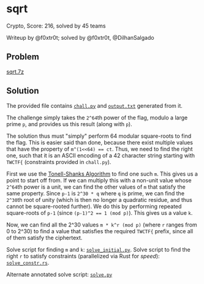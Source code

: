 # sqrt

Crypto, Score: 216, solved by 45 teams

Writeup by @f0xtr0t; solved by @f0xtr0t, @DilhanSalgado

## Problem

[sqrt.7z](./sqrt-20758716979865e7d93c1617585d9f1fb7fc0284ae16044d967462edc6366eb7.7z)

## Solution

The provided file contains [`chall.py`](./chall.py) and
[`output.txt`](./output.txt) generated from it.

The challenge simply takes the `2^64`th power of the flag, modulo a
large prime `p`, and provides us this result (along with `p`).

The solution thus must "simply" perform 64 modular square-roots to
find the flag. This is easier said than done, because there exist
multiple values that have the property of `m^(1<<64) == ct`. Thus, we
need to find the right one, such that it is an ASCII encoding of a 42
character string starting with `TWCTF{` (constraints provided in
`chall.py`).

First we use the [Tonell-Shanks
Algorithm](https://en.wikipedia.org/wiki/Tonelli%E2%80%93Shanks_algorithm)
to find one such `m`. This gives us a point to start off from. If we
can multiply this with a non-unit value whose `2^64`th power is a
unit, we can find the other values of `m` that satisfy the same
property. Since `p-1` is `2^30 * q` where `q` is prime, we can find
the `2^30`th root of unity (which is then no longer a quadratic
residue, and thus cannot be square-rooted further). We do this by
performing repeated square-roots of `p-1` (since `(p-1)^2 == 1 (mod
p)`). This gives us a value `k`.

Now, we can find all the 2^30 values `m * k^r (mod p)` (where `r`
ranges from 0 to 2^30) to find a value that satisfies the required
`TWCTF{` prefix, since all of them satisfy the ciphertext.

Solve script for finding `m` and `k`:
[`solve_initial.py`](./solve_initial.py). Solve script to find the
right `r` to satisfy constraints (parallelized via Rust for _speed_):
[`solve_constr.rs`](./solve_constr.rs).

Alternate annotated solve script: [`solve.py`](./solve.py)
